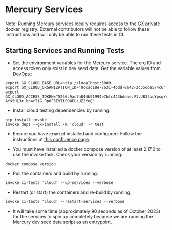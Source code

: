# Mercury Services

Note: Running Mercury services locally requires access to the GX private docker registry.
      External contributors will not be able to follow these instructions and will only be able to run these tests in CI.

## Starting Services and Running Tests

- Set the environment variables for the Mercury service. The org ID and access token only exist in dev seed data. Get the variable values from DevOps.:

```shell
export GX_CLOUD_BASE_URL=http://localhost:5000
export GX_CLOUD_ORGANIZATION_ID="0ccac18e-7631-4bdd-8a42-3c35cce574c6"
export GX_CLOUD_ACCESS_TOKEN="5266c9ac7a844b91994e7bfc443bdeae.V1.UB3fpuYpsqxVX3XSXipYgfzPrvOG7jAhXEUP_m41ZhaEYfn-AYs5HL3r_bn4rTiG_RpOF3EVTiSOWFLkUZ2fuQ"
```

- Install cloud testing dependencies by running:

```shell
pip install invoke
invoke deps --gx-install -m 'cloud' -r test
```

- Ensure you have `granted` installed and configured. Follow the instructions at [this confluence page](https://greatexpectations.atlassian.net/wiki/spaces/SUP/pages/450068501/Granted+for+AWS+Access).

- You must have installed a docker compose version of at least 2.17.0 to use the invoke task. Check your version by running:

```shell
docker compose version
```

- Pull the containers and build by running:

```shell
invoke ci-tests 'cloud' --up-services --verbose
```

- Restart (or start) the containers and re-build by running:

```shell
invoke ci-tests 'cloud' --restart-services --verbose
```

- It will take some time (approximately 90 seconds as of October 2023) for the services to spin up completely because we are running the Mercury dev seed data script as an entrypoint.
